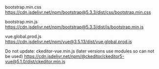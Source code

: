 bootstrap.min.css
https://cdn.jsdelivr.net/npm/bootstrap@5.3.3/dist/css/bootstrap.min.css

bootstrap.min.js
https://cdn.jsdelivr.net/npm/bootstrap@5.3.3/dist/js/bootstrap.min.js

vue.global.prod.js
https://cdn.jsdelivr.net/npm/vue@3.5.13/dist/vue.global.prod.js

Do not update:
  ckeditor-vue.min.js (later versions use modules so can not be used)
  https://cdn.jsdelivr.net/npm/@ckeditor/ckeditor5-vue@5.1.0/dist/ckeditor.min.js
